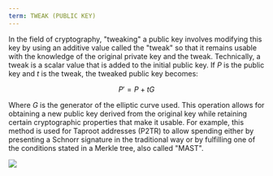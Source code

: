 ```yaml
---
term: TWEAK (PUBLIC KEY)
---
```


In the field of cryptography, "tweaking" a public key involves modifying this key by using an additive value called the "tweak" so that it remains usable with the knowledge of the original private key and the tweak. Technically, a tweak is a scalar value that is added to the initial public key. If $P$ is the public key and $t$ is the tweak, the tweaked public key becomes:

$$
P' = P + tG
$$

Where $G$ is the generator of the elliptic curve used. This operation allows for obtaining a new public key derived from the original key while retaining certain cryptographic properties that make it usable. For example, this method is used for Taproot addresses (P2TR) to allow spending either by presenting a Schnorr signature in the traditional way or by fulfilling one of the conditions stated in a Merkle tree, also called "MAST".

![](../../dictionnaire/assets/26.png)